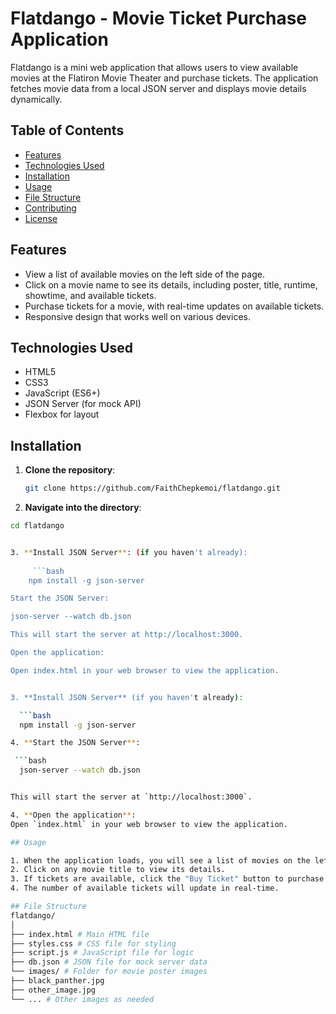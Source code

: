 # Flatdango - Movie Ticket Purchase Application

Flatdango is a mini web application that allows users to view available movies at the Flatiron Movie Theater and purchase tickets. The application fetches movie data from a local JSON server and displays movie details dynamically.

## Table of Contents
- [Features](#features)
- [Technologies Used](#technologies-used)
- [Installation](#installation)
- [Usage](#usage)
- [File Structure](#file-structure)
- [Contributing](#contributing)
- [License](#license)

## Features
- View a list of available movies on the left side of the page.
- Click on a movie name to see its details, including poster, title, runtime, showtime, and available tickets.
- Purchase tickets for a movie, with real-time updates on available tickets.
- Responsive design that works well on various devices.

## Technologies Used
- HTML5
- CSS3
- JavaScript (ES6+)
- JSON Server (for mock API)
- Flexbox for layout

## Installation

1. **Clone the repository**:

   ```bash
   git clone https://github.com/FaithChepkemoi/flatdango.git

2. **Navigate into the directory**:
  ```bash
  cd flatdango


3. **Install JSON Server**: (if you haven't already):
       
       ```bash
      npm install -g json-server

Start the JSON Server:

json-server --watch db.json

This will start the server at http://localhost:3000.

Open the application:

Open index.html in your web browser to view the application.


3. **Install JSON Server** (if you haven't already):

    ```bash
    npm install -g json-server

4. **Start the JSON Server**:

   ```bash
    json-server --watch db.json


This will start the server at `http://localhost:3000`.

4. **Open the application**:
Open `index.html` in your web browser to view the application.

## Usage

1. When the application loads, you will see a list of movies on the left side.
2. Click on any movie title to view its details.
3. If tickets are available, click the "Buy Ticket" button to purchase a ticket.
4. The number of available tickets will update in real-time.

## File Structure
flatdango/
│
├── index.html # Main HTML file
├── styles.css # CSS file for styling
├── script.js # JavaScript file for logic
├── db.json # JSON file for mock server data
└── images/ # Folder for movie poster images
├── black_panther.jpg
├── other_image.jpg
└── ... # Other images as needed

